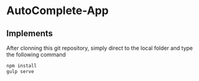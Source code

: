 # AutoComplete-App
## Implements
After clonning this git repository, simply direct to the local folder and type the following command
```javascript
npm install
gulp serve
```
